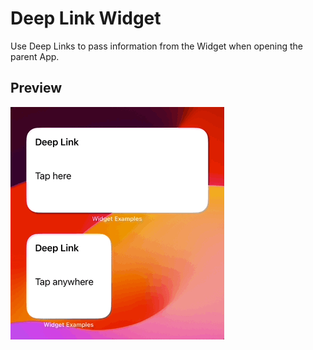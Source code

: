 # Deep Link Widget

Use Deep Links to pass information from the Widget when opening the parent App.

## Preview

![Deep Link Widget](../../Resources/Recordings/DeepLinkWidget.gif)
